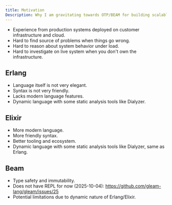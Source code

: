 ```yaml
---
title: Motivation
Description: Why I am gravitating towards OTP/BEAM for building scalable and maintainable applications.
---
```


- Experience from production systems deployed on customer infrastructure and cloud.
- Hard to find source of problems when things go wrong.
- Hard to reason about system behavior under load.
- Hard to investigate on live system when you don't own the infrastructure.

## Erlang

- Language itself is not very elegant.
- Syntax is not very friendly.
- Lacks modern language features.
- Dynamic language with some static analysis tools like Dialyzer.

## Elixir

- More modern language.
- More friendly syntax.
- Better tooling and ecosystem.
- Dynamic language with some static analysis tools like Dialyzer, same as Erlang.

## Beam

- Type safety and immutability.
- Does not have REPL for now (2025-10-04): <https://github.com/gleam-lang/gleam/issues/25>
- Potential limitations due to dynamic nature of Erlang/Elixir.
